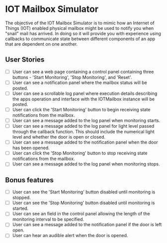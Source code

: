 # IOT Mailbox Simulator

The objective of the IOT Mailbox Simulator is to mimic how an Internet of Things
(IOT) enabled physical mailbox might be used to notify you when "snail" mail 
has arrived. In doing so it will provide you with experience using callbacks
to communicate state between different components of an app that are dependent
on one another.

<!-- ### Requirements & Constraints

- Even though this app is specified using Javascript concepts and terminology
you are free to implement it in the language of your choice. 

- The following Javascript class is provided to start and stop the monitoring
process, and to signal the app web page with the state of the mailbox door
(open or closed) at preset intervals. Keep in mind that the interval you specify
shouldn't exceed the time it normally takes to open or close the door or you
might miss a delivery!
```
/**
 * Monitor the light levels inside an IOT enabled snail mailbox to detect
 * when the mailbox door has been opened and closed.
 * @class IOTMailbox
 */
class IOTMailbox {
  /**
   * Creates an instance of IOTMailbox.
   * @param {number} [signalInterval=500] Timer interval for checking mailbox status.
   * @param {function} signalCallback Function to invoke when the timer interval expires.
   * @memberof IOTMailbox
   */
  constructor(signalInterval = 500, signalCallback) {
    this.signalInterval = signalInterval;
    this.signalCallback = signalCallback;
    this.intervalID = null;
    this.lastLightLevel = 0;
  }

  /**
   * Start monitoring of the mailbox and invoke the caller specified callback
   * function when the interval expires.
   * @memberof IOTMailbox
   */
  startMonitoring = () => {
    console.log(`Starting monitoring of mailbox...`);
    this.intervalID = window.setInterval(this.signalStateChange, this.signalInterval);
  }

  /**
   * Stop monitoring the mailbox status
   * @memberof IOTMailbox
   */
  stopMonitoring = () => {
    if (this.intervalID === null) return;
    window.clearInterval(this.intervalID);
    this.intervalID = null;
    console.log(`Mailbox monitoring stopped...`);
  }

  /**
   * Pass the current light level inside the mailbox to the users callback
   * function. The positive light levels indicate the door is open while 
   * negative levels indicate it is closed. Depending on the sampling interval 
   * the mailbox door could be in any postion from fully closed to fully open. 
   * This means the light level varies from interval-to-interval.
   * @memberof IOTMailbox
   */
  signalStateChange = () => {
    const lightLevel = this.lastLightLevel >= 0 
      ? Math.random().toFixed(2) * -1 
      : Math.random().toFixed(2);
    console.log(`Mailbox state changed - lightLevel: ${lightLevel}`);
    this.signalCallback(this.lightLevel);
    this.lastLightLevel = lightLevel;
  }
};
``` -->

## User Stories

-   [ ] User can see a web page containing a control panel containing three
buttons - 'Start Monitoring', 'Stop Monitoring', and 'Reset'.
-   [ ] User can see a notification panel where the mailbox status will be posted.
-   [ ] User can see a scrollable log panel where execution details describing 
the apps operation and interface with the IOTMailbox instance will be posted.
-   [ ] User can click the 'Start Monitoring' button to begin receiving state
notifications from the mailbox.
-   [ ] User can see a message added to the log panel when monitoring starts.
-   [ ] User can see a message added to the log panel for light level passed
through the callback function. This should include the numerical light level
and whether the door is open or closed.
-   [ ] User can see a message added to the notification panel when the door has
been opened.
-   [ ] User can click the 'Stop Monitoring' button to stop receiving state
notifications from the mailbox. 
-   [ ] User can see a message added to the log panel when monitoring stops.

## Bonus features

-   [ ] User can see the 'Start Monitoring' button disabled until monitoring is
stopped.
-   [ ] User can see the 'Stop Monitoring' button disabled until monitoring is
started.
-   [ ] User can see an field in the control panel allowing the length of the
monitoring interval to be specified. 
-   [ ] User can see a message added to the notification panel if the door is
left open.
-   [ ] User can hear an audible alert when the door is opened.
